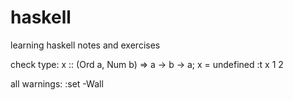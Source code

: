 # haskell
learning haskell notes and exercises

check type:
x :: (Ord a, Num b) => a -> b -> a; x = undefined
:t x 1 2

all warnings:
:set -Wall
